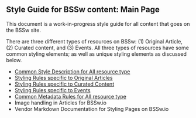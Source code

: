 ## Style Guide for BSSw content: Main Page

This document is a work-in-progress style guide for all content that goes on the BSSw site. 

There are three different types of resources on BSSw: (1) Original
Article, (2) Curated content, and (3) Events. All three types of
resources have some common styling elements; as well as unique
styling elements as discussed below.

* [Common Style Description for All resource type](CommonLayout.md)
* [Styling Rules specific to Original Articles](StylingOriginalArticle.md)
* [Styling Rules specific to Curated Content](StylingCuratedContent.md)
* [Styling Rules specific to  Events](StylingEvents.md)
* [Common Metadata Rules for All resource type](Metadata.md)
* Image handling in Articles for BSSw.io
* Vendor Markdown Documentation for Styling Pages on BSSw.io

